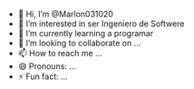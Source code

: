 - 👋 Hi, I’m @Marlon031020
- 👀 I’m interested in ser Ingeniero de Softwere
- 🌱 I’m currently learning a programar
- 💞️ I’m looking to collaborate on ...
- 📫 How to reach me ...
- 😄 Pronouns: ...
- ⚡ Fun fact: ...

<!---
Marlon031020/Marlon031020 is a ✨ special ✨ repository because its `README.md` (this file) appears on your GitHub profile.
You can click the Preview link to take a look at your changes.
--->
